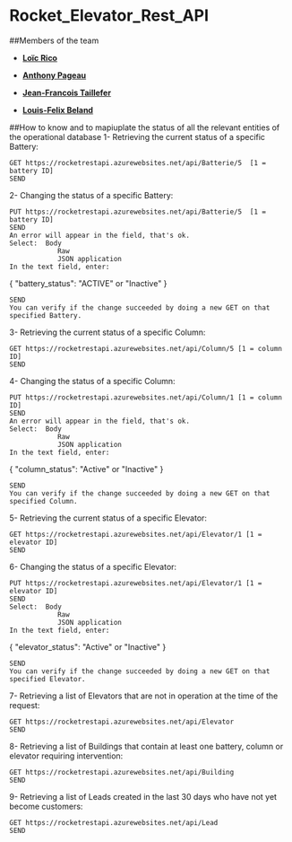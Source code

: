# Rocket_Elevator_Rest_API
##Members of the team
- **[Loïc Rico](https://github.com/ricoloic)**

- **[Anthony Pageau](https://github.com/ricoloic)**

- **[Jean-Francois Taillefer](https://github.com/ricoloic)**

- **[Louis-Felix Beland](https://github.com/ricoloic)**

##How to know and to mapiuplate the status of all the relevant entities of the operational database
1- Retrieving the current status of a specific Battery:

    GET https://rocketrestapi.azurewebsites.net/api/Batterie/5	[1 = battery ID]
    SEND
2- Changing the status of a specific Battery:

    PUT https://rocketrestapi.azurewebsites.net/api/Batterie/5	[1 = battery ID]
    SEND
    An error will appear in the field, that's ok.
    Select:	 Body
                Raw
                JSON application
    In the text field, enter:

{
	"battery_status": "ACTIVE" or "Inactive"
} 

    SEND
    You can verify if the change succeeded by doing a new GET on that specified Battery.
3- Retrieving the current status of a specific Column:

    GET https://rocketrestapi.azurewebsites.net/api/Column/5 [1 = column ID]
    SEND
4- Changing the status of a specific Column:

    PUT https://rocketrestapi.azurewebsites.net/api/Column/1 [1 = column ID]
    SEND
    An error will appear in the field, that's ok.
    Select:  Body
                Raw
                JSON application
    In the text field, enter:

{ 
	"column_status": "Active" or "Inactive" 
} 

    SEND
    You can verify if the change succeeded by doing a new GET on that specified Column.
5- Retrieving the current status of a specific Elevator:

    GET https://rocketrestapi.azurewebsites.net/api/Elevator/1 [1 = elevator ID]
    SEND
6- Changing the status of a specific Elevator:

    PUT https://rocketrestapi.azurewebsites.net/api/Elevator/1 [1 = elevator ID]
    SEND
    Select:  Body
                Raw
                JSON application
    In the text field, enter:

{ 
	"elevator_status": "Active" or "Inactive"
} 

    SEND
    You can verify if the change succeeded by doing a new GET on that specified Elevator.
7- Retrieving a list of Elevators that are not in operation at the time of the request:

    GET https://rocketrestapi.azurewebsites.net/api/Elevator
    SEND
8- Retrieving a list of Buildings that contain at least one battery, column or elevator requiring intervention:

    GET https://rocketrestapi.azurewebsites.net/api/Building
    SEND
9- Retrieving a list of Leads created in the last 30 days who have not yet become customers:

    GET https://rocketrestapi.azurewebsites.net/api/Lead
    SEND 


